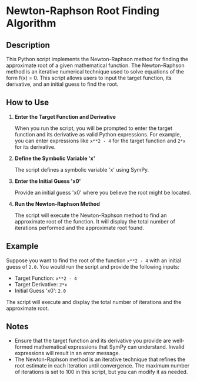# Newton-Raphson Root Finding Algorithm

## Description

This Python script implements the Newton-Raphson method for finding the approximate root of a given mathematical function. The Newton-Raphson method is an iterative numerical technique used to solve equations of the form f(x) = 0. This script allows users to input the target function, its derivative, and an initial guess to find the root.

## How to Use

1. **Enter the Target Function and Derivative**

   When you run the script, you will be prompted to enter the target function and its derivative as valid Python expressions. For example, you can enter expressions like `x**2 - 4` for the target function and `2*x` for its derivative.

2. **Define the Symbolic Variable 'x'**

   The script defines a symbolic variable 'x' using SymPy.

3. **Enter the Initial Guess 'x0'**

   Provide an initial guess 'x0' where you believe the root might be located.

4. **Run the Newton-Raphson Method**

   The script will execute the Newton-Raphson method to find an approximate root of the function. It will display the total number of iterations performed and the approximate root found.

## Example

Suppose you want to find the root of the function `x**2 - 4` with an initial guess of `2.0`. You would run the script and provide the following inputs:

- Target Function: `x**2 - 4`
- Target Derivative: `2*x`
- Initial Guess 'x0': `2.0`

The script will execute and display the total number of iterations and the approximate root.

## Notes

- Ensure that the target function and its derivative you provide are well-formed mathematical expressions that SymPy can understand. Invalid expressions will result in an error message.
- The Newton-Raphson method is an iterative technique that refines the root estimate in each iteration until convergence. The maximum number of iterations is set to 100 in this script, but you can modify it as needed.
